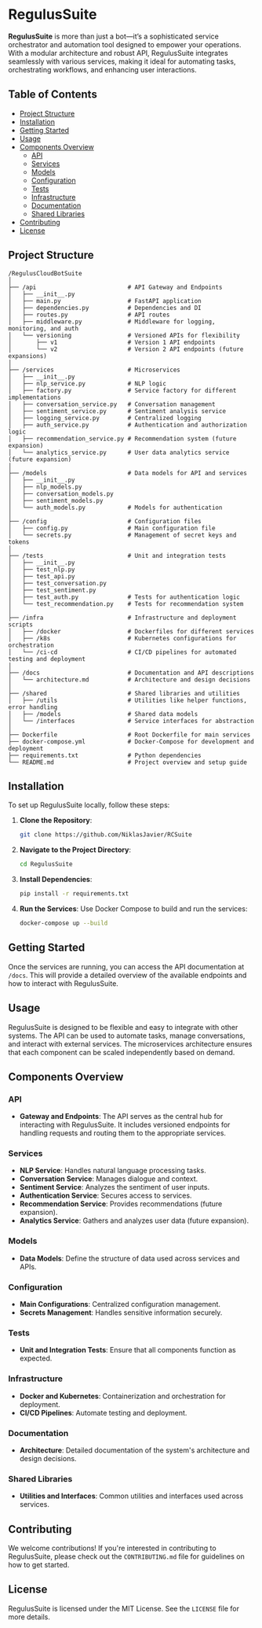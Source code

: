 # RegulusSuite

**RegulusSuite** is more than just a bot—it’s a sophisticated service orchestrator and automation tool designed to empower your operations. With a modular architecture and robust API, RegulusSuite integrates seamlessly with various services, making it ideal for automating tasks, orchestrating workflows, and enhancing user interactions.

## Table of Contents

- [Project Structure](#project-structure)
- [Installation](#installation)
- [Getting Started](#getting-started)
- [Usage](#usage)
- [Components Overview](#components-overview)
  - [API](#api)
  - [Services](#services)
  - [Models](#models)
  - [Configuration](#configuration)
  - [Tests](#tests)
  - [Infrastructure](#infrastructure)
  - [Documentation](#documentation)
  - [Shared Libraries](#shared-libraries)
- [Contributing](#contributing)
- [License](#license)

## Project Structure

```plaintext
/RegulusCloudBotSuite
│
├── /api                          # API Gateway and Endpoints
│   ├── __init__.py
│   ├── main.py                   # FastAPI application
│   ├── dependencies.py           # Dependencies and DI
│   ├── routes.py                 # API routes
│   ├── middleware.py             # Middleware for logging, monitoring, and auth
│   └── versioning                # Versioned APIs for flexibility
│       ├── v1                    # Version 1 API endpoints
│       └── v2                    # Version 2 API endpoints (future expansions)
│
├── /services                     # Microservices
│   ├── __init__.py
│   ├── nlp_service.py            # NLP logic
│   ├── factory.py                # Service factory for different implementations
│   ├── conversation_service.py   # Conversation management
│   ├── sentiment_service.py      # Sentiment analysis service
│   ├── logging_service.py        # Centralized logging
│   ├── auth_service.py           # Authentication and authorization logic
│   ├── recommendation_service.py # Recommendation system (future expansion)
│   └── analytics_service.py      # User data analytics service (future expansion)
│
├── /models                       # Data models for API and services
│   ├── __init__.py
│   ├── nlp_models.py
│   ├── conversation_models.py
│   ├── sentiment_models.py
│   └── auth_models.py            # Models for authentication
│
├── /config                       # Configuration files
│   ├── config.py                 # Main configuration file
│   └── secrets.py                # Management of secret keys and tokens
│
├── /tests                        # Unit and integration tests
│   ├── __init__.py
│   ├── test_nlp.py
│   ├── test_api.py
│   ├── test_conversation.py
│   ├── test_sentiment.py
│   ├── test_auth.py              # Tests for authentication logic
│   └── test_recommendation.py    # Tests for recommendation system
│
├── /infra                        # Infrastructure and deployment scripts
│   ├── /docker                   # Dockerfiles for different services
│   ├── /k8s                      # Kubernetes configurations for orchestration
│   └── /ci-cd                    # CI/CD pipelines for automated testing and deployment
│
├── /docs                         # Documentation and API descriptions
│   └── architecture.md           # Architecture and design decisions
│
├── /shared                       # Shared libraries and utilities
│   ├── /utils                    # Utilities like helper functions, error handling
│   ├── /models                   # Shared data models
│   └── /interfaces               # Service interfaces for abstraction
│
├── Dockerfile                    # Root Dockerfile for main services
├── docker-compose.yml            # Docker-Compose for development and deployment
├── requirements.txt              # Python dependencies
└── README.md                     # Project overview and setup guide
```

## Installation

To set up RegulusSuite locally, follow these steps:

1. **Clone the Repository**:
   ```bash
   git clone https://github.com/NiklasJavier/RCSuite
   ```
2. **Navigate to the Project Directory**:
   ```bash
   cd RegulusSuite
   ```
3. **Install Dependencies**:
   ```bash
   pip install -r requirements.txt
   ```
4. **Run the Services**:
   Use Docker Compose to build and run the services:
   ```bash
   docker-compose up --build
   ```

## Getting Started

Once the services are running, you can access the API documentation at `/docs`. This will provide a detailed overview of the available endpoints and how to interact with RegulusSuite.

## Usage

RegulusSuite is designed to be flexible and easy to integrate with other systems. The API can be used to automate tasks, manage conversations, and interact with external services. The microservices architecture ensures that each component can be scaled independently based on demand.

## Components Overview

### API

- **Gateway and Endpoints**: The API serves as the central hub for interacting with RegulusSuite. It includes versioned endpoints for handling requests and routing them to the appropriate services.

### Services

- **NLP Service**: Handles natural language processing tasks.
- **Conversation Service**: Manages dialogue and context.
- **Sentiment Service**: Analyzes the sentiment of user inputs.
- **Authentication Service**: Secures access to services.
- **Recommendation Service**: Provides recommendations (future expansion).
- **Analytics Service**: Gathers and analyzes user data (future expansion).

### Models

- **Data Models**: Define the structure of data used across services and APIs.

### Configuration

- **Main Configurations**: Centralized configuration management.
- **Secrets Management**: Handles sensitive information securely.

### Tests

- **Unit and Integration Tests**: Ensure that all components function as expected.

### Infrastructure

- **Docker and Kubernetes**: Containerization and orchestration for deployment.
- **CI/CD Pipelines**: Automate testing and deployment.

### Documentation

- **Architecture**: Detailed documentation of the system's architecture and design decisions.

### Shared Libraries

- **Utilities and Interfaces**: Common utilities and interfaces used across services.

## Contributing

We welcome contributions! If you're interested in contributing to RegulusSuite, please check out the `CONTRIBUTING.md` file for guidelines on how to get started.

## License

RegulusSuite is licensed under the MIT License. See the `LICENSE` file for more details.
